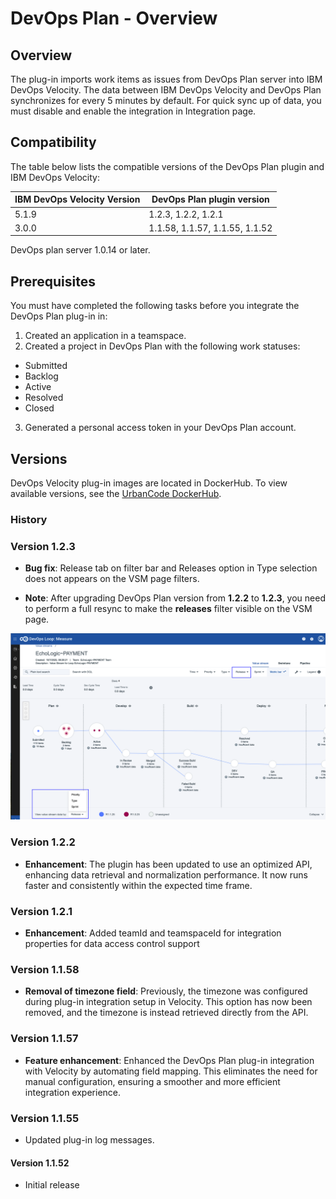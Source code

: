 
# DevOps Plan - Overview

## Overview

The plug-in imports work items as issues from DevOps Plan server into IBM DevOps Velocity. The data between IBM DevOps Velocity and DevOps Plan synchronizes for every 5 minutes by default. For quick sync up of data, you must disable and enable the integration in Integration page.

## Compatibility

The table below lists the compatible versions of the DevOps Plan plugin and IBM DevOps Velocity:

| IBM DevOps Velocity Version | DevOps Plan plugin version |
| --- | --- |
| 5.1.9 | 1.2.3, 1.2.2, 1.2.1 |
| 3.0.0 | 1.1.58, 1.1.57, 1.1.55, 1.1.52 |

DevOps plan server 1.0.14 or later.

## Prerequisites

You must have completed the following tasks before you integrate the DevOps Plan plug-in in:
1. Created an application in a teamspace.
2. Created a project in DevOps Plan with the following work statuses:
* Submitted
* Backlog
* Active
* Resolved
* Closed
3. Generated a personal access token in your DevOps Plan account.

## Versions

DevOps Velocity plug-in images are located in DockerHub. To view available versions, see the [UrbanCode DockerHub](https://hub.docker.com/r/urbancode/ucv-ext-compass/tags).

### History

### Version 1.2.3

* **Bug fix**: Release tab on filter bar and Releases option in Type selection does not appears on the VSM page filters.

* **Note**: After upgrading DevOps Plan version from **1.2.2** to **1.2.3**, you need to perform a full resync to make the **releases** filter visible on the VSM page.

![images/compass-3.png](images/compass-3.png)

### Version 1.2.2

* **Enhancement**: The plugin has been updated to use an optimized API, enhancing data retrieval and normalization performance. It now runs faster and consistently within the expected time frame.

### Version 1.2.1

* **Enhancement**: Added teamId and teamspaceId for integration properties for data access control support

### Version 1.1.58

* **Removal of timezone field**: Previously, the timezone was configured during plug-in integration setup in Velocity. This option has now been removed, and the timezone is instead retrieved directly from the API.

### Version 1.1.57

* **Feature enhancement**: Enhanced the DevOps Plan plug-in integration with Velocity by automating field mapping. This eliminates the need for manual configuration, ensuring a smoother and more efficient integration experience.

### Version 1.1.55

* Updated plug-in log messages.

#### Version 1.1.52

* Initial release
